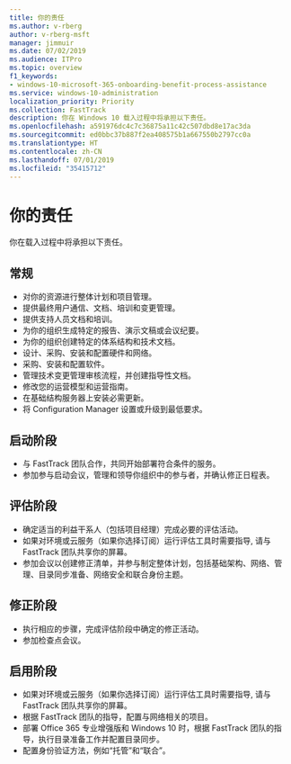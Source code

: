 ```yaml
---
title: 你的责任
ms.author: v-rberg
author: v-rberg-msft
manager: jimmuir
ms.date: 07/02/2019
ms.audience: ITPro
ms.topic: overview
f1_keywords:
- windows-10-microsoft-365-onboarding-benefit-process-assistance
ms.service: windows-10-administration
localization_priority: Priority
ms.collection: FastTrack
description: 你在 Windows 10 载入过程中将承担以下责任。
ms.openlocfilehash: a591976dc4c7c36875a11c42c507dbd8e17ac3da
ms.sourcegitcommit: ed0bbc37b887f2ea408575b1a667550b2797cc0a
ms.translationtype: HT
ms.contentlocale: zh-CN
ms.lasthandoff: 07/01/2019
ms.locfileid: "35415712"
---
```

# <a name="your-responsibilities"></a>你的责任

你在载入过程中将承担以下责任。

## <a name="general"></a>常规

- 对你的资源进行整体计划和项目管理。
- 提供最终用户通信、文档、培训和变更管理。
- 提供支持人员文档和培训。
- 为你的组织生成特定的报告、演示文稿或会议纪要。
- 为你的组织创建特定的体系结构和技术文档。
- 设计、采购、安装和配置硬件和网络。
- 采购、安装和配置软件。
- 管理技术变更管理审核流程，并创建指导性文档。
- 修改您的运营模型和运营指南。
- 在基础结构服务器上安装必需更新。
- 将 Configuration Manager 设置或升级到最低要求。

## <a name="initiate-phase"></a>启动阶段

- 与 FastTrack 团队合作，共同开始部署符合条件的服务。
- 参加参与启动会议，管理和领导你组织中的参与者，并确认修正日程表。

## <a name="assess-phase"></a>评估阶段

- 确定适当的利益干系人（包括项目经理）完成必要的评估活动。
- 如果对环境或云服务（如果你选择订阅）运行评估工具时需要指导, 请与 FastTrack 团队共享你的屏幕。
- 参加会议以创建修正清单，并参与制定整体计划，包括基础架构、网络、管理、目录同步准备、网络安全和联合身份主题。

## <a name="remediate-phase"></a>修正阶段

- 执行相应的步骤，完成评估阶段中确定的修正活动。
- 参加检查点会议。

## <a name="enable-phase"></a>启用阶段

- 如果对环境或云服务（如果你选择订阅）运行评估工具时需要指导, 请与 FastTrack 团队共享你的屏幕。
- 根据 FastTrack 团队的指导，配置与网络相关的项目。
- 部署 Office 365 专业增强版和 Windows 10 时，根据 FastTrack 团队的指导，执行目录准备工作并配置目录同步。
- 配置身份验证方法，例如“托管”和“联合”。







  

  

 